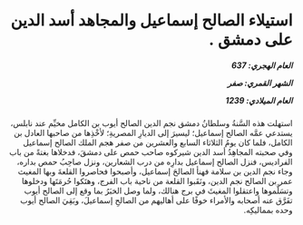 <h1 dir="rtl">استيلاء الصالح إسماعيل والمجاهد أسد الدين على دمشق .</h1>

<h5 dir="rtl">العام الهجري:  637

الشهر القمري: صفر

العام الميلادي: 1239</h5>

<p dir="rtl">استهلت هذه السَّنةُ وسلطانُ دمشق نجم الدين الصالح أيوب بن الكامل مخيِّم عند نابلس، يستدعي عمَّه الصالح إسماعيل؛ ليسيرَ إلى الديارِ المصريةِ؛ لأخْذِها من صاحبها العادل بن الكامل، فلما كان يومُ الثلاثاء السابع والعشرين من صفر هجم الملك الصالح إسماعيل وفي صحبته المجاهِدُ أسد الدين شيركوه صاحب حمص على دمشقَ، فدخلاها بغتةً من باب الفراديس، فنزل الصالح إسماعيل بدارِه من درب الشعارين، ونزل صاحِبُ حمص بداره، وجاء نجم الدين بن سلامة فهنأ الصالحَ إسماعيل، وأصبحوا فحاصروا القلعةَ وبها المغيث عمر بن الصالح نجم الدين، ونَقَبوا القلعة من ناحية باب الفرج، وهتَكوا حُرمَتَها ودخلوها وتسَلَّموها واعتقلوا المغيثَ في برج هنالك، ولما وصل الخبَرُ بما وقع إلى الصالح أيوب تفَرَّق عنه أصحابه والأمراء خوفًا على أهاليهم من الصالحِ إسماعيلَ، وبَقِيَ الصالح أيوب وحده بمماليكِه.</p></br>
